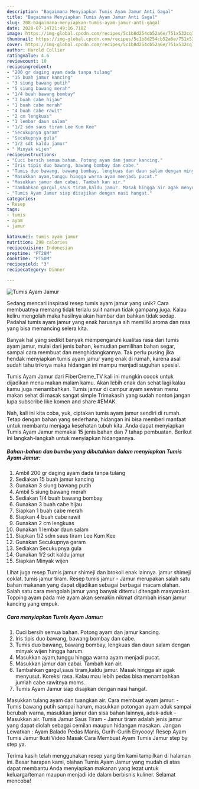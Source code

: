 ```yaml
---
description: "Bagaimana Menyiapkan Tumis Ayam Jamur Anti Gagal"
title: "Bagaimana Menyiapkan Tumis Ayam Jamur Anti Gagal"
slug: 208-bagaimana-menyiapkan-tumis-ayam-jamur-anti-gagal
date: 2020-07-14T21:49:16.718Z
image: https://img-global.cpcdn.com/recipes/5c1b8d254cb52a6e/751x532cq70/tumis-ayam-jamur-foto-resep-utama.jpg
thumbnail: https://img-global.cpcdn.com/recipes/5c1b8d254cb52a6e/751x532cq70/tumis-ayam-jamur-foto-resep-utama.jpg
cover: https://img-global.cpcdn.com/recipes/5c1b8d254cb52a6e/751x532cq70/tumis-ayam-jamur-foto-resep-utama.jpg
author: Harold Collier
ratingvalue: 4.6
reviewcount: 10
recipeingredient:
- "200 gr daging ayam dada tanpa tulang"
- "15 buah jamur kancing"
- "3 siung bawang putih"
- "5 siung bawang merah"
- "1/4 buah bawang bombay"
- "3 buah cabe hijau"
- "1 buah cabe merah"
- "4 buah cabe rawit"
- "2 cm lengkuas"
- "1 lembar daun salam"
- "1/2 sdm saus tiram Lee Kum Kee"
- "Secukupnya garam"
- "Secukupnya gula"
- "1/2 sdt kaldu jamur"
- " Minyak wijen"
recipeinstructions:
- "Cuci bersih semua bahan. Potong ayam dan jamur kancing."
- "Iris tipis duo bawang, bawang bombay dan cabe."
- "Tumis duo bawang, bawang bombay, lengkuas dan daun salam dengan minyak wijen hingga harum."
- "Masukkan ayam,tunggu hingga warna ayam menjadi pucat."
- "Masukkan jamur dan cabai. Tambah kan air."
- "Tambahkan gargul,saus tiram,kaldu jamur. Masak hingga air agak menyusut. Koreksi rasa. Kalau mau lebih pedas bisa menambahkan jumlah cabe rawitnya moms.."
- "Tumis Ayam Jamur siap disajikan dengan nasi hangat."
categories:
- Resep
tags:
- tumis
- ayam
- jamur

katakunci: tumis ayam jamur 
nutrition: 298 calories
recipecuisine: Indonesian
preptime: "PT28M"
cooktime: "PT50M"
recipeyield: "3"
recipecategory: Dinner

---
```



![Tumis Ayam Jamur](https://img-global.cpcdn.com/recipes/5c1b8d254cb52a6e/751x532cq70/tumis-ayam-jamur-foto-resep-utama.jpg)

Sedang mencari inspirasi resep tumis ayam jamur yang unik? Cara membuatnya memang tidak terlalu sulit namun tidak gampang juga. Kalau keliru mengolah maka hasilnya akan hambar dan bahkan tidak sedap. Padahal tumis ayam jamur yang enak harusnya sih memiliki aroma dan rasa yang bisa memancing selera kita.

Banyak hal yang sedikit banyak mempengaruhi kualitas rasa dari tumis ayam jamur, mulai dari jenis bahan, kemudian pemilihan bahan segar, sampai cara membuat dan menghidangkannya. Tak perlu pusing jika hendak menyiapkan tumis ayam jamur yang enak di rumah, karena asal sudah tahu triknya maka hidangan ini mampu menjadi suguhan spesial.

Tumis Ayam Jamur dari FiberCreme_TV kali ini mungkin cocok untuk dijadikan menu makan malam kamu. Akan lebih enak dan sehat lagi kalau kamu juga menambahkan. Tumis jamur di campur ayam sewiran menu makan sehat di masak sangat simple Trimakasih yang sudah nonton jangan lupa subscribe like komen and share #EMAK.


Nah, kali ini kita coba, yuk, ciptakan tumis ayam jamur sendiri di rumah. Tetap dengan bahan yang sederhana, hidangan ini bisa memberi manfaat untuk membantu menjaga kesehatan tubuh kita. Anda dapat menyiapkan Tumis Ayam Jamur memakai 15 jenis bahan dan 7 tahap pembuatan. Berikut ini langkah-langkah untuk menyiapkan hidangannya.

<!--inarticleads1-->

##### Bahan-bahan dan bumbu yang dibutuhkan dalam menyiapkan Tumis Ayam Jamur:

1. Ambil 200 gr daging ayam dada tanpa tulang
1. Sediakan 15 buah jamur kancing
1. Gunakan 3 siung bawang putih
1. Ambil 5 siung bawang merah
1. Sediakan 1/4 buah bawang bombay
1. Gunakan 3 buah cabe hijau
1. Siapkan 1 buah cabe merah
1. Siapkan 4 buah cabe rawit
1. Gunakan 2 cm lengkuas
1. Gunakan 1 lembar daun salam
1. Siapkan 1/2 sdm saus tiram Lee Kum Kee
1. Gunakan Secukupnya garam
1. Sediakan Secukupnya gula
1. Gunakan 1/2 sdt kaldu jamur
1. Siapkan  Minyak wijen


Lihat juga resep Tumis jamur shimeji dan brokoli enak lainnya. jamur shimeji coklat. tumis jamur tiram. Resep tumis jamur - Jamur merupakan salah satu bahan makanan yang dapat dijadikan sebagai berbagai macam olahan. Salah satu cara mengolah jamur yang banyak ditemui ditengah masyarakat. Topping ayam pada mie ayam akan semakin nikmat ditambah irisan jamur kancing yang empuk. 

<!--inarticleads2-->

##### Cara menyiapkan Tumis Ayam Jamur:

1. Cuci bersih semua bahan. Potong ayam dan jamur kancing.
1. Iris tipis duo bawang, bawang bombay dan cabe.
1. Tumis duo bawang, bawang bombay, lengkuas dan daun salam dengan minyak wijen hingga harum.
1. Masukkan ayam,tunggu hingga warna ayam menjadi pucat.
1. Masukkan jamur dan cabai. Tambah kan air.
1. Tambahkan gargul,saus tiram,kaldu jamur. Masak hingga air agak menyusut. Koreksi rasa. Kalau mau lebih pedas bisa menambahkan jumlah cabe rawitnya moms..
1. Tumis Ayam Jamur siap disajikan dengan nasi hangat.


Masukkan tulang ayam dan tuangkan air. Cara membuat ayam jamur: - Tumis bawang putih sampai harum, masukkan potongan ayam aduk sampai berubah warna, masukkan jamur dan sisa bahan lainnya, aduk-aduk - Masukkan air. Tumis Jamur Saus Tiram - Jamur tiram adalah jenis jamur yang dapat diolah sebagai cemilan maupun hidangan masakan. Jangan Lewatkan : Ayam Balado Pedas Manis, Gurih-Gurih Enyoooy! Resep Ayam Tumis Jamur Ikuti Video Masak Cara Membuat Ayam Tumis Jamur step by step ya. 

Terima kasih telah menggunakan resep yang tim kami tampilkan di halaman ini. Besar harapan kami, olahan Tumis Ayam Jamur yang mudah di atas dapat membantu Anda menyiapkan makanan yang lezat untuk keluarga/teman maupun menjadi ide dalam berbisnis kuliner. Selamat mencoba!
